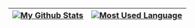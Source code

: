 | [![My Github Stats](https://github-readme-stats.vercel.app/api?username=raykr&show_icons=true&theme=buefy&hide_border=true&include_all_commits=true)](https://github.com/raykr) | [![Most Used Language](https://github-readme-stats.vercel.app/api/top-langs/?username=raykr&layout=compact&theme=buefy&hide_border=true)](https://github.com/raykr) |
| ------------- | ------------- |

